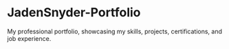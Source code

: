 # JadenSnyder-Portfolio
My professional portfolio, showcasing my skills, projects, certifications, and job experience. 
